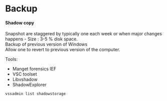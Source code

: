 # Backup

#### Shadow copy

Snapshot are staggered by typically one each week or when major changes happens - Size : 3-5 % disk space.\
Backup of previous version of Windows\
Allow one to revert to previous version of the computer.



Tools:

* Manget forensics IEF
* VSC toolset
* Libvshadow
* ShadowExplorer





```
vssadmin list shadowstorage
```
